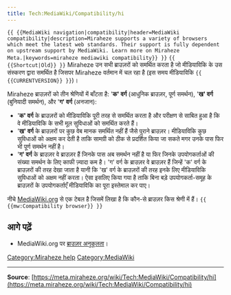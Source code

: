 ```yaml
---
title: Tech:MediaWiki/Compatibility/hi
---
```


 `{{ {{MediaWiki navigation|compatibility|header=MediaWiki compatibility|description=Miraheze supports a variety of browsers which meet the latest web standards. Their support is fully dependent on upstream support by MediaWiki. Learn more on Miraheze Meta.|keywords=miraheze mediawiki compatibility}} }}` `{{ {{Shortcut|Old}} }}`
Miraheze उन सभी ब्राउज़रों को समर्थित करता है जो मीडियाविकि के उस संस्करण द्वारा समर्थित है जिसपर Miraheze वर्तमान में चल रहा है (इस समय मीडियाविकि `{{ {{CURRENTVERSION}} }}`)।

Miraheze ब्राउज़रों को तीन श्रेणियों में बाँटता है: '**क' वर्ग** (आधुनिक ब्राउज़र, पूर्ण समर्थन), '**ख' वर्ग** (बुनियादी समर्थन), और '**ग' वर्ग** (अनजान):

* '**क' वर्ग** के ब्राउज़रों को मीडियाविकि पूरी तरह से समर्थित करता है और परीक्षण से साबित हुआ है कि वे मीडियाविकि के सभी मूल सुविधाओं को समर्थित करते हैं।
* '**ख' वर्ग** के ब्राउज़रों पर कुछ वेब मानक समर्थित नहीं हैं जैसे पुराने ब्राउज़र। मीडियाविकि कुछ सुविधाओं को अक्षम कर देती है ताकि सामग्री को ठीक से प्रदर्शित किया जा सकते मगर उनके पास फिर भी पूर्ण समर्थन नहीं है।
* '**ग' वर्ग** के ब्राउज़र वे ब्राउज़र हैं जिनके पास अब समर्थन नहीं है या फिर जिनके उपयोगकर्ताओं की संख्या समर्थन के लिए काफी ज़्यादा कम है। 'ग' वर्ग के ब्राउज़र वे ब्राउज़र हैं जिन्हें 'क' वर्ग के ब्राउज़रों की तरह देखा जाता है यानी कि 'ख' वर्ग के ब्राउज़रों की तरह इनके लिए मीडियाविकि सुविधाओं को अक्षम नहीं करता। ऐसा इसलिए किया गया है ताकि बिना बड़े उपयोगकर्ता-समूह के ब्राउज़रों के उपयोगकर्ताएँ मीडियाविकि का पूरा इस्तेमाल कर पाए।

नीचे [MediaWiki.org](https://meta.miraheze.org/wiki/mw:) से एक टेबल है जिसमें लिखा है कि कौन-से ब्राउज़र किस श्रेणी में हैं। `{{ {{mw:Compatibility browser}} }}`

## आगे पढ़ें 

* MediaWiki.org पर [ब्राउज़र अनुकूलता](https://meta.miraheze.org/wiki/mw:Compatibility#Browsers)।

[Category:Miraheze help](https://meta.miraheze.org/wiki/Category:Miraheze_help)
[Category:MediaWiki](https://meta.miraheze.org/wiki/Category:MediaWiki)

----
**Source**: [https://meta.miraheze.org/wiki/Tech:MediaWiki/Compatibility/hi](https://meta.miraheze.org/wiki/Tech:MediaWiki/Compatibility/hi)